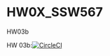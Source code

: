 # HW0X_SSW567
HW03b

HW 03b:[![CircleCI](https://dl.circleci.com/status-badge/img/circleci/PE3NYn3iNJZWesK285xfFm/7gk46TWeQ6rnL5RQC42gEg/tree/HW03a_Mocking.svg?style=svg)](https://dl.circleci.com/status-badge/redirect/circleci/PE3NYn3iNJZWesK285xfFm/7gk46TWeQ6rnL5RQC42gEg/tree/HW03a_Mocking)
